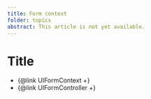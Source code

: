 ```yaml
---
title: Form context
folder: topics
abstract: This article is not yet available.
---
```


# Title

- {@link UIFormContext +}
- {@link UIFormController +}

